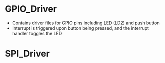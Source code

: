 # GPIO_Driver
- Contains driver files for GPIO pins including LED (LD2) and push button
- Interrupt is triggered upon button being pressed, and the interrupt handler toggles the LED

# SPI_Driver
